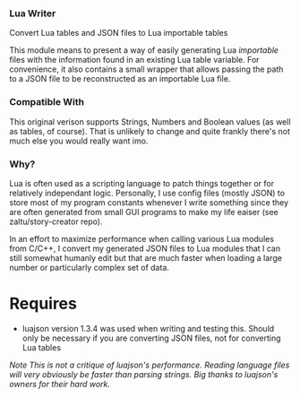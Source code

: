 ### Lua Writer
Convert Lua tables and JSON files to Lua importable tables

This module means to present a way of easily generating Lua *importable* files with the information found in an existing Lua table variable.
For convenience, it also contains a small wrapper that allows passing the path to a JSON file to be reconstructed as an importable Lua file.

### Compatible With
This original verison supports Strings, Numbers and Boolean values (as well as tables, of course). That is unlikely to change and quite
frankly there's not much else you would really want imo.

### Why?
Lua is often used as a scripting language to patch things together or for relatively independant logic. Personally, I use config files (mostly JSON) to store most of my program constants whenever I write something since they are often generated from small GUI programs to make my life eaiser (see zaltu/story-creator repo).

In an effort to maximize performance when calling various Lua modules from C/C++, I convert my generated JSON files to Lua modules that I can still somewhat humanly edit but that are much faster when loading a large number or particularly complex set of data.

# Requires
- luajson version 1.3.4 was used when writing and testing this. Should only be necessary if you are converting JSON files, not for converting Lua tables


*Note
This is not a critique of luajson's performance. Reading language files will very obviously be faster than parsing strings. Big thanks to luajson's owners for their hard work.*